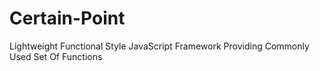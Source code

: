 Certain-Point
=============

Lightweight Functional Style JavaScript Framework Providing Commonly Used Set Of Functions

